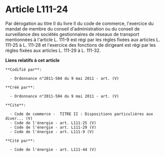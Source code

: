 # Article L111-24

Par dérogation au titre II du livre II du code de commerce, l'exercice du mandat de membre du conseil d'administration ou du
conseil de surveillance des sociétés gestionnaires de réseaux de transport mentionnées à l'article L. 111-9 est régi par les
règles fixées aux articles L. 111-25 à L. 111-28 et l'exercice des fonctions de dirigeant est régi par les règles fixées aux
articles L. 111-29 à L. 111-32.

**Liens relatifs à cet article**

	**Codifié par**:

	  - Ordonnance n°2011-504 du 9 mai 2011 - art. (V)

	**Créé par**:

	  - Ordonnance n°2011-504 du 9 mai 2011 - art. (V)

	**Cite**:

	  - Code de commerce -  TITRE II : Dispositions particulières aux diver... (V)
	  - Code de l'énergie - art. L111-25 (V)
	  - Code de l'énergie - art. L111-29 (V)
	  - Code de l'énergie - art. L111-9 (V)

	**Cité par**:

	  - Code de l'énergie - art. L111-44 (V)
